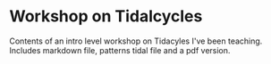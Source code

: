 # Workshop on Tidalcycles
Contents of an intro level workshop on Tidacyles I've been teaching. Includes markdown file, patterns tidal file and a pdf version.
